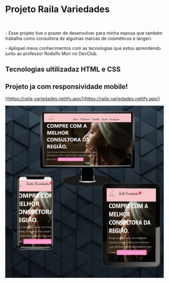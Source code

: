 <h1>Projeto Raila Variedades</h1>
<br>
<p>- Esse projeto tive o prazer de desenvolver para minha esposa que também trabalha como consultora de algumas marcas de cosméticos e langeri.</p>

<p> - Apliquei meus conhecimentos com as tecnologias que estou aprendendo junto ao professor Rodolfo Mori no DevClub.</p>

<h2>Tecnologias ultilizadaz HTML e CSS</h2>

<h2>Projeto ja com responsividade mobile!</h2>


[(https://raila-variedades.netlify.app/](https://raila-variedades.netlify.app/)

<img src="https://github.com/diegodev37/Raila_Variedades/blob/main/capa_do_readme_Easy-Resize.com.jpg?raw=true">
